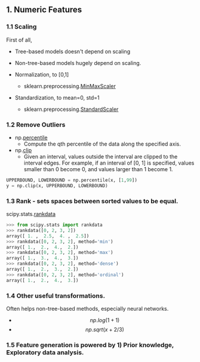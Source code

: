 ## 1. Numeric Features

### 1.1 Scaling
First of all,
- Tree-based models doesn't depend on scaling
- Non-tree-based models hugely depend on scaling.

- Normalization, to [0,1]
  - sklearn.preprocessing.[MinMaxScaler](http://scikit-learn.org/stable/modules/generated/sklearn.preprocessing.MinMaxScaler.html#sklearn.preprocessing.MinMaxScaler)
- Standardization, to mean=0, std=1
  - sklearn.preprocessing.[StandardScaler](http://scikit-learn.org/stable/modules/generated/sklearn.preprocessing.StandardScaler.html#sklearn.preprocessing.StandardScaler)

### 1.2 Remove Outliers 
- np.[percentile](https://docs.scipy.org/doc/numpy-dev/reference/generated/numpy.percentile.html)
  - Compute the qth percentile of the data along the specified axis.
- np.[clip](https://docs.scipy.org/doc/numpy-1.13.0/reference/generated/numpy.clip.html)
  - Given an interval, values outside the interval are clipped to the interval edges. 
  For example, if an interval of [0, 1] is specified, values smaller than 0 become 0, and values larger than 1 become 1.
```python
UPPERBOUND, LOWERBOUND = np.percentile(x, [1,99])
y = np.clip(x, UPPERBOUND, LOWERBOUND)
```

### 1.3 Rank - sets spaces between sorted values to be equal.
scipy.stats.[rankdata](https://docs.scipy.org/doc/scipy-0.16.0/reference/generated/scipy.stats.rankdata.html)
```python
>>> from scipy.stats import rankdata
>>> rankdata([0, 2, 3, 2])
array([ 1. ,  2.5,  4. ,  2.5])
>>> rankdata([0, 2, 3, 2], method='min')
array([ 1.,  2.,  4.,  2.])
>>> rankdata([0, 2, 3, 2], method='max')
array([ 1.,  3.,  4.,  3.])
>>> rankdata([0, 2, 3, 2], method='dense')
array([ 1.,  2.,  3.,  2.])
>>> rankdata([0, 2, 3, 2], method='ordinal')
array([ 1.,  2.,  4.,  3.])
```

### 1.4 Other useful transformations.
Often helps non-tree-based methods, especially neural networks.
- $$np.log(1+1)$$
- $$np.sqrt(x + 2/3)$$

### 1.5 Feature generation is powered by 1) Prior knowledge, Exploratory data analysis.

